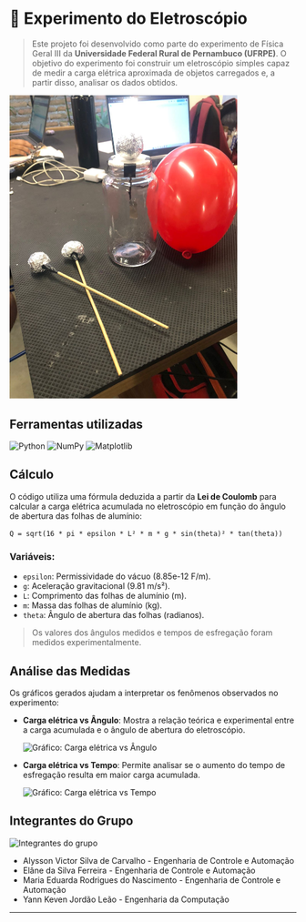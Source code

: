 # 🔋 Experimento do Eletroscópio 

>Este projeto foi desenvolvido como parte do experimento de Física Geral III da **Universidade Federal Rural de Pernambuco (UFRPE)**. O objetivo do experimento foi construir um eletroscópio simples capaz de medir a carga elétrica aproximada de objetos carregados e, a partir disso, analisar os dados obtidos.

<img src="src/assets/Experimento.jpg" alt="Imagem do experimento" width="400">

## Ferramentas utilizadas

<div align="left">
  <img src="https://img.shields.io/badge/Python-3776AB?style=for-the-badge&logo=python&logoColor=white" alt="Python">
  <img src="https://img.shields.io/badge/NumPy-013243?style=for-the-badge&logo=numpy&logoColor=white" alt="NumPy">
  <img src="https://img.shields.io/badge/Matplotlib-11557C?style=for-the-badge" alt="Matplotlib">
</div>

## Cálculo
O código utiliza uma fórmula deduzida a partir da **Lei de Coulomb** para calcular a carga elétrica acumulada no eletroscópio em função do ângulo de abertura das folhas de alumínio:

```
Q = sqrt(16 * pi * epsilon * L² * m * g * sin(theta)² * tan(theta))
````

### Variáveis:
- `epsilon`: Permissividade do vácuo (8.85e-12 F/m).
- `g`: Aceleração gravitacional (9.81 m/s²).
- `L`: Comprimento das folhas de alumínio (m).
- `m`: Massa das folhas de alumínio (kg).
- `theta`: Ângulo de abertura das folhas (radianos).

>Os valores dos ângulos medidos e tempos de esfregação foram medidos experimentalmente.

## Análise das Medidas

Os gráficos gerados ajudam a interpretar os fenômenos observados no experimento:

- **Carga elétrica vs Ângulo**: Mostra a relação teórica e experimental entre a carga acumulada e o ângulo de abertura do eletroscópio.

  <img src="src/assets/ElectricCharge_vs_Angle.png" alt="Gráfico: Carga elétrica vs Ângulo" width="600">

- **Carga elétrica vs Tempo**: Permite analisar se o aumento do tempo de esfregação resulta em maior carga acumulada.

   <img src="src/assets/Electric_Charge_vs_Time.png" alt="Gráfico: Carga elétrica vs Tempo" width="600">

## Integrantes do Grupo

   <img src="src/assets/Integrantes.jpg" alt="Integrantes do grupo" width="400">

- Alysson Victor Silva de Carvalho - Engenharia de Controle e Automação
- Elâne da Silva Ferreira - Engenharia de Controle e Automação
- Maria Eduarda Rodrigues do Nascimento - Engenharia de Controle e Automação
- Yann Keven Jordão Leão - Engenharia da Computação
---
